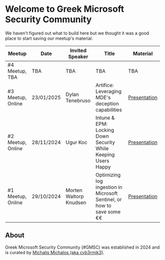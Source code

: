# Welcome to Greek Microsoft Security Community

We haven't figured out what to build here but we thought it was a good place to start saving our meetup's material.

| Meetup  | Date | Invited Speaker | Title | Material |
| ------------- | ------------- | ------------- | ------------- | ------------- |
| #4 Meetup, TBA | TBA | TBA | TBA | TBA |
| #3 Meetup, Online  | 23/01/2025 | Dylan Tenebruso | Artifice: Leveraging MDE's deception capabilities | [Presentation](https://github.com/Greek-Microsoft-Security-Community/.github/blob/main/presentations/Greek-Microsoft-Security-Community-3rd-Meetup-with-Dylan-Tenebruso.pdf) |
| #2 Meetup, Online | 28/11/2024 | Ugur Koc | Intune & EPM: Locking Down Security While Keeping Users Happy | [Presentation](https://github.com/Greek-Microsoft-Security-Community/.github/blob/main/presentations/Greek-Microsoft-Security-Community-2nd-Meetup-with-Ugur-Koc.pdf) |
| #1 Meetup, Online | 29/10/2024 | Morten Waltorp Knudsen  | Optimizing log ingestion in Microsoft Sentinel, or how to save some €€  | [Presentation](https://github.com/Greek-Microsoft-Security-Community/.github/blob/main/presentations/Greek-Microsoft-Security-Community-1st-Meetup-with-Morten-Waltorp-Knudsen.pptx) |

## About

Greek Microsoft Security Community (#GMSC) was established in 2024 and is curated by [Michalis Michalos (aka cyb3rmik3)](https://www.michalos.net/).

